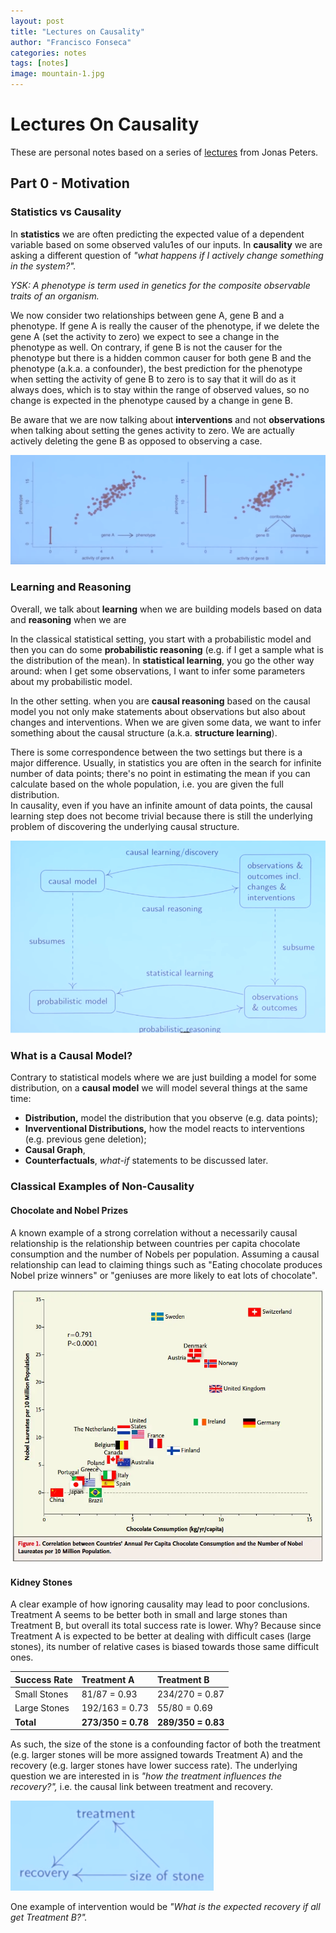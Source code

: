 ```yaml
---
layout: post
title: "Lectures on Causality"
author: "Francisco Fonseca"
categories: notes
tags: [notes]
image: mountain-1.jpg
---
```


# Lectures On Causality
These are personal notes based on a series of [lectures](https://www.youtube.com/watch?v=zvrcyqcN9Wo) from Jonas Peters.


## Part 0 - Motivation

### Statistics vs Causality

In **statistics** we are often predicting the expected value of a dependent variable based on some observed valu1es of our inputs. In **causality** we are asking a different question of _"what happens if I actively change something in the system?"._ 

_YSK: A phenotype is term used in genetics for the composite observable traits of an organism._

We now consider two relationships between gene A, gene B and a phenotype. If gene A is really the causer of the phenotype, if we delete the gene A \(set the activity to zero\) we expect to see a change in the phenotype as well. On contrary, if gene B is not the causer for the phenotype but there is a hidden common causer for both gene B and the phenotype \(a.k.a. a confounder\), the best prediction for the phenotype when setting the activity of gene B to zero is to say that it will do as it always does, which is to stay within the range of observed values, so no change is expected in the phenotype caused by a change in gene B.

Be aware that we are now talking about **interventions** and not **observations** when talking about setting the genes activity to zero. We are actually actively deleting the gene B as opposed to observing a case.

![Causer and Confounder](../assets/img/lectures-causality/causer-confounder.png)

### Learning and Reasoning

Overall, we talk about **learning** when we are building models based on data and **reasoning** when we are 

In the classical statistical setting, you start with a probabilistic model and then you can do some **probabilistic reasoning** \(e.g. if I get a sample what is the distribution of the mean\). In **statistical learning**, you go the other way around: when I get some observations, I want to infer some parameters about my probabilistic model.

In the other setting. when you are **causal reasoning** based on the causal model you not only make statements about observations but also about changes and interventions. When we are given some data, we want to infer something about the causal structure \(a.k.a. **structure learning**\).

There is some correspondence between the two settings but there is a major difference. Usually, in statistics you are often in the search for infinite number of data points; there's no point in estimating the mean if you can calculate based on the whole population, i.e. you are given the full distribution.  
In causality, even if you have an infinite amount of data points, the causal learning step does not become trivial because there is still the underlying problem of discovering the underlying causal structure. 

![Causal vs Statistical](../assets/img/lectures-causality/causal-vs-statistical.png)

### What is a Causal Model?

Contrary to statistical models where we are just building a model for some distribution, on a **causal model** we will model several things at the same time:  
- **Distribution,** model the distribution that you observe \(e.g. data points\);  
- **Inverventional Distributions,** how the model reacts to interventions \(e.g. previous gene deletion\);  
- **Causal Graph**,  
- **Counterfactuals**, _what-if_ statements to be discussed later.

### Classical Examples of Non-Causality

#### Chocolate and Nobel Prizes

A known example of a strong correlation without a necessarily causal relationship is the relationship between countries per capita chocolate consumption and the number of Nobels per population. Assuming a causal relationship can lead to claiming things such as "Eating chocolate produces Nobel prize winners" or  "geniuses are more likely to eat lots of chocolate".

![ Chocolate Consumption and Nobel Laureates](../assets/img/lectures-causality/chocolate-nobel.png)

#### Kidney Stones

A clear example of how ignoring causality may lead to poor conclusions. Treatment A seems to be better both in small and large stones than Treatment B, but overall its total success rate is lower. Why? Because since Treatment A is expected to be better at dealing with difficult cases \(large stones\), its number of relative cases is biased towards those same difficult ones.

| Success Rate | Treatment A | Treatment B |
| :--- | :--- | :--- |
| Small Stones | 81/87 = 0.93 | 234/270 = 0.87 |
| Large Stones | 192/163 = 0.73 | 55/80 = 0.69 |
| **Total** | **273/350 = 0.78** | **289/350 = 0.83** |

As such, the size of the stone is a confounding factor of both the treatment \(e.g. larger stones will be more assigned towards Treatment A\) and the recovery \(e.g. larger stones have lower success rate\). The underlying question we are interested in is _"how the treatment influences the recovery?",_ i.e. the causal link between treatment and recovery. 

![size-as-confounder](../assets/img/lectures-causality/treatment-recovery-size.png)

One example of intervention would be _"What is the expected recovery if all get Treatment B?"._

